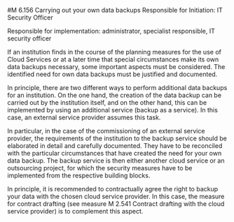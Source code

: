 #M 6.156 Carrying out your own data backups
Responsible for Initiation: IT Security Officer

Responsible for implementation: administrator, specialist responsible, IT security officer

If an institution finds in the course of the planning measures for the use of Cloud Services or at a later time that special circumstances make its own data backups necessary, some important aspects must be considered. The identified need for own data backups must be justified and documented.

In principle, there are two different ways to perform additional data backups for an institution. On the one hand, the creation of the data backup can be carried out by the institution itself, and on the other hand, this can be implemented by using an additional service (backup as a service). In this case, an external service provider assumes this task.

In particular, in the case of the commissioning of an external service provider, the requirements of the institution to the backup service should be elaborated in detail and carefully documented. They have to be reconciled with the particular circumstances that have created the need for your own data backup. The backup service is then either another cloud service or an outsourcing project, for which the security measures have to be implemented from the respective building blocks.

In principle, it is recommended to contractually agree the right to backup your data with the chosen cloud service provider. In this case, the measure for contract drafting (see measure M 2.541 Contract drafting with the cloud service provider) is to complement this aspect.



